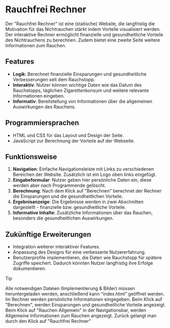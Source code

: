 # Rauchfrei Rechner

Der "Rauchfrei Rechner" ist eine (statische) Website, die langfristig die Motivation für das Nichtrauchen stärkt indem Vorteile visualisiert werden. Der interaktive Rechner ermöglicht finanzielle und gesundheitliche Vorteile des Nichtrauchens zu berechnen. Zudem bietet eine zweite Seite weitere Informationen zum Rauchen. 

## Features

- **Logik**: Berechnet finanzielle Einsparungen und gesundheitliche Verbesserungen seit dem Rauchstopp.
- **Interaktiv**: Nutzer können wichtige Daten wie das Datum des Rauchstopps, täglichen Zigarettenkonsum und weitere relevante Informationen eingeben.
- **Informativ**: Bereitstellung von Informationen über die allgemeinen Auswirkungen des Rauchens.

## Programmiersprachen

- HTML und CSS für das Layout und Design der Seite. 
- JavaScript zur Berechnung der Vorteile auf der Webseite.

## Funktionsweise

1. **Navigation**: Einfache Navigationsleiste mit Links zu verschiedenen Bereichen der Website. Zusätzlich ist ein Logo oben links eingefügt. 
2. **Eingabeformular**: Nutzer geben hier persönliche Daten ein, diese werden aber nach Programmende gelöscht. 
3. **Berechnung**: Nach dem Klick auf "Berechnen" berechnet der Rechner die Einsparungen und die gesundheitlichen Vorteile.
4. **Ergebnisanzeige**: Die Ergebnisse werden in zwei Abschnitten dargestellt - finanzielle bzw. gesundheitliche Vorteile.
6. **Informative Inhalte**: Zusätzliche Informationen über das Rauchen, besonders die gesundheitlichen Auswirkungen. 


## Zukünftige Erweiterungen

- Integration weiterer interaktiver Features.
- Anpassung des Designs für eine verbesserte Nutzererfahrung.
- Benutzerprofile implementieren, die Daten wie Rauchstopp für spätere Zugriffe speichert. Dadurch könnten Nutzer langfristig ihre Erfolge dokumentieren. 


> [!TIP]
> Alle notwendigen Dateien (Implementierung & Bilder) müssen heruntergeladen werden, anschließend kann "index.html" geöffnet werden. 
> Im Rechner werden persönliche Informationen eingegeben. 
> Beim Klick auf "Berechnen", werden Einsparungen und gesundheitliche Vorteile angezeigt.
> Beim Klick auf "Rauchen Allgemein" in der Navigationsbar, werden Allgemeine Informationen zum Rauchen angezeigt. Zurück gelangt man durch den Klick auf "Rauchfrei Rechner"
